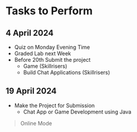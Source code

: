 # Tasks to Perform

## 4 April 2024

- Quiz on Monday Evening Time
- Graded Lab next Week
- Before 20th Submit the project
    - Game (Skillrisers)
    - Build Chat Applications (Skillrisers)


## 19 April 2024

- Make the Project for Submission
    - Chat App or Game Development using Java
> Online Mode 